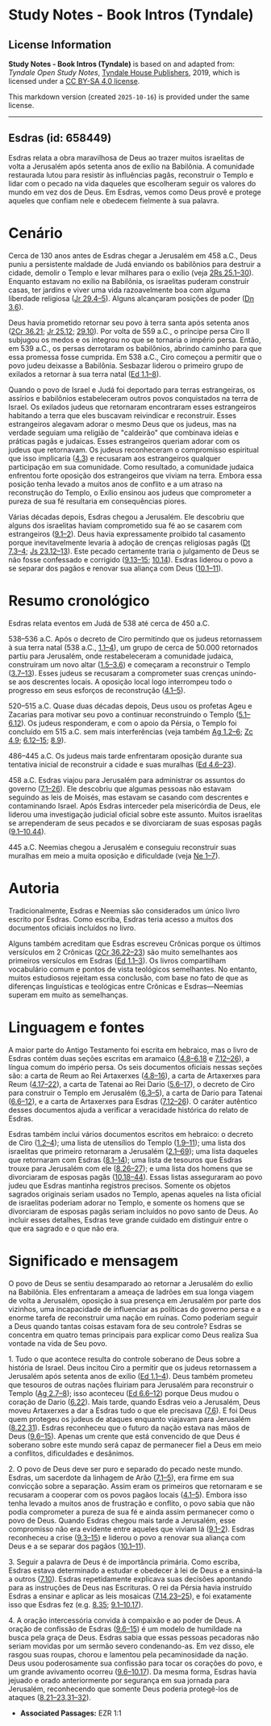 # Study Notes - Book Intros (Tyndale)

## License Information

**Study Notes - Book Intros (Tyndale)** is based on and adapted from: _Tyndale Open Study Notes_, [Tyndale House Publishers](https://tyndaleopenresources.com/), 2019, which is licensed under a [CC BY-SA 4.0 license](https://creativecommons.org/licenses/by-sa/4.0/legalcode.en).

This markdown version (created `2025-10-16`) is provided under the same license.



--------------------------------

## Esdras (id: 658449)

Esdras relata a obra maravilhosa de Deus ao trazer muitos israelitas de volta a Jerusalém após setenta anos de exílio na Babilônia. A comunidade restaurada lutou para resistir às influências pagãs, reconstruir o Templo e lidar com o pecado na vida daqueles que escolheram seguir os valores do mundo em vez dos de Deus. Em Esdras, vemos como Deus provê e protege aqueles que confiam nele e obedecem fielmente à sua palavra.

Cenário
=======

Cerca de 130 anos antes de Esdras chegar a Jerusalém em 458 a.C., Deus puniu a persistente maldade de Judá enviando os babilônios para destruir a cidade, demolir o Templo e levar milhares para o exílio (veja [2Rs 25\.1–30](https://ref.ly/2Kgs25:1-2Kgs25:30)). Enquanto estavam no exílio na Babilônia, os israelitas puderam construir casas, ter jardins e viver uma vida razoavelmente boa com alguma liberdade religiosa ([Jr 29\.4–5](https://ref.ly/Jer29:4-Jer29:5)). Alguns alcançaram posições de poder ([Dn 3](https://ref.ly/Dan3:1-Dan3:30),[6](https://ref.ly/Dan3:6)).

Deus havia prometido retornar seu povo à terra santa após setenta anos ([2Cr 36\.21](https://ref.ly/2Chr36:21); [Jr 25\.12](https://ref.ly/Jer25:12); [29\.10](https://ref.ly/Jer29:10)). Por volta de 559 a.C., o príncipe persa Ciro II subjugou os medos e os integrou no que se tornaria o império persa. Então, em 539 a.C., os persas derrotaram os babilônios, abrindo caminho para que essa promessa fosse cumprida. Em 538 a.C., Ciro começou a permitir que o povo judeu deixasse a Babilônia. Sesbazar liderou o primeiro grupo de exilados a retornar à sua terra natal ([Ed 1\.1–8](https://ref.ly/Ezra1:1-Ezra1:8)).

Quando o povo de Israel e Judá foi deportado para terras estrangeiras, os assírios e babilônios estabeleceram outros povos conquistados na terra de Israel. Os exilados judeus que retornaram encontraram esses estrangeiros habitando a terra que eles buscavam reivindicar e reconstruir. Esses estrangeiros alegavam adorar o mesmo Deus que os judeus, mas na verdade seguiam uma religião de "caldeirão" que combinava ideias e práticas pagãs e judaicas. Esses estrangeiros queriam adorar com os judeus que retornavam. Os judeus reconheceram o compromisso espiritual que isso implicaria ([4\.3](https://ref.ly/Ezra4:3)) e recusaram aos estrangeiros qualquer participação em sua comunidade. Como resultado, a comunidade judaica enfrentou forte oposição dos estrangeiros que viviam na terra. Embora essa posição tenha levado a muitos anos de conflito e a um atraso na reconstrução do Templo, o Exílio ensinou aos judeus que comprometer a pureza de sua fé resultaria em consequências piores.

Várias décadas depois, Esdras chegou a Jerusalém. Ele descobriu que alguns dos israelitas haviam comprometido sua fé ao se casarem com estrangeiros ([9\.1–2](https://ref.ly/Ezra9:1-Ezra9:2)). Deus havia expressamente proibido tal casamento porque inevitavelmente levaria à adoção de crenças religiosas pagãs ([Dt 7\.3–4](https://ref.ly/Deut7:3-Deut7:4); [Js 23\.12–13](https://ref.ly/Josh23:12-Josh23:13)). Este pecado certamente traria o julgamento de Deus se não fosse confessado e corrigido ([9\.13–15](https://ref.ly/Ezra9:13-Ezra9:15); [10\.14](https://ref.ly/Ezra10:14)). Esdras liderou o povo a se separar dos pagãos e renovar sua aliança com Deus ([10\.1–11](https://ref.ly/Ezra10:1-Ezra10:11)).

Resumo cronológico
==================

Esdras relata eventos em Judá de 538 até cerca de 450 a.C.

538–536 a.C. Após o decreto de Ciro permitindo que os judeus retornassem à sua terra natal (538 a.C., [1\.1–4](https://ref.ly/Ezra1:1-Ezra1:4)), um grupo de cerca de 50\.000 retornados partiu para Jerusalém, onde restabeleceram a comunidade judaica, construíram um novo altar ([1\.5–3\.6](https://ref.ly/Ezra1:5-Ezra3:6)) e começaram a reconstruir o Templo ([3\.7–13](https://ref.ly/Ezra3:7-Ezra3:13)). Esses judeus se recusaram a comprometer suas crenças unindo\-se aos descrentes locais. A oposição local logo interrompeu todo o progresso em seus esforços de reconstrução ([4\.1–5](https://ref.ly/Ezra4:1-Ezra4:5)).

520–515 a.C. Quase duas décadas depois, Deus usou os profetas Ageu e Zacarias para motivar seu povo a continuar reconstruindo o Templo ([5\.1–6\.12](https://ref.ly/Ezra5:1-Ezra6:12)). Os judeus responderam, e com o apoio da Pérsia, o Templo foi concluído em 515 a.C. sem mais interferências (veja também [Ag 1\.2–6](https://ref.ly/Hag1:2-Hag1:6); [Zc 4\.9](https://ref.ly/Zech4:9); [6\.12–15](https://ref.ly/Zech6:12-Zech6:15); [8\.9](https://ref.ly/Zech8:9)).

486–445 a.C. Os judeus mais tarde enfrentaram oposição durante sua tentativa inicial de reconstruir a cidade e suas muralhas ([Ed 4\.6–23](https://ref.ly/Ezra4:6-Ezra4:23)).

458 a.C. Esdras viajou para Jerusalém para administrar os assuntos do governo ([7\.1–26](https://ref.ly/Ezra7:1-Ezra7:26)). Ele descobriu que algumas pessoas não estavam seguindo as leis de Moisés, mas estavam se casando com descrentes e contaminando Israel. Após Esdras interceder pela misericórdia de Deus, ele liderou uma investigação judicial oficial sobre este assunto. Muitos israelitas se arrependeram de seus pecados e se divorciaram de suas esposas pagãs ([9\.1–10\.44](https://ref.ly/Ezra9:1-Ezra10:44)).

445 a.C. Neemias chegou a Jerusalém e conseguiu reconstruir suas muralhas em meio a muita oposição e dificuldade (veja [Ne 1–7](https://ref.ly/Neh1:1-Neh7:73)).

Autoria
=======

Tradicionalmente, Esdras e Neemias são considerados um único livro escrito por Esdras. Como escriba, Esdras teria acesso a muitos dos documentos oficiais incluídos no livro.

Alguns também acreditam que Esdras escreveu Crônicas porque os últimos versículos em 2 Crônicas ([2Cr 36\.22–23](https://ref.ly/2Chr36:22-2Chr36:23)) são muito semelhantes aos primeiros versículos em Esdras ([Ed 1\.1–3](https://ref.ly/Ezra1:1-Ezra1:3)). Os livros compartilham vocabulário comum e pontos de vista teológicos semelhantes. No entanto, muitos estudiosos rejeitam essa conclusão, com base no fato de que as diferenças linguísticas e teológicas entre Crônicas e Esdras—Neemias superam em muito as semelhanças.

Linguagem e fontes
==================

A maior parte do Antigo Testamento foi escrita em hebraico, mas o livro de Esdras contém duas seções escritas em aramaico ([4\.8–6\.18](https://ref.ly/Ezra4:8-Ezra6:18) e [7\.12–26](https://ref.ly/Ezra7:12-Ezra7:26)), a língua comum do império persa. Os seis documentos oficiais nessas seções são: a carta de Reum ao Rei Artaxerxes ([4\.8–16](https://ref.ly/Ezra4:8-Ezra4:16)), a carta de Artaxerxes para Reum ([4\.17–22](https://ref.ly/Ezra4:17-Ezra4:22)), a carta de Tatenai ao Rei Dario ([5\.6–17](https://ref.ly/Ezra5:6-Ezra5:17)), o decreto de Ciro para construir o Templo em Jerusalém ([6\.3–5](https://ref.ly/Ezra6:3-Ezra6:5)), a carta de Dario para Tatenai ([6\.6–12](https://ref.ly/Ezra6:6-Ezra6:12)), e a carta de Artaxerxes para Esdras ([7\.12–26](https://ref.ly/Ezra7:12-Ezra7:26)). O caráter autêntico desses documentos ajuda a verificar a veracidade histórica do relato de Esdras.

Esdras também inclui vários documentos escritos em hebraico: o decreto de Ciro ([1\.2–4](https://ref.ly/Ezra1:2-Ezra1:4)); uma lista de utensílios do Templo ([1\.9–11](https://ref.ly/Ezra1:9-Ezra1:11)); uma lista dos israelitas que primeiro retornaram a Jerusalém ([2\.1–69](https://ref.ly/Ezra2:1-Ezra2:69)); uma lista daqueles que retornaram com Esdras ([8\.1–14](https://ref.ly/Ezra8:1-Ezra8:14)); uma lista de tesouros que Esdras trouxe para Jerusalém com ele ([8\.26–27](https://ref.ly/Ezra8:26-Ezra8:27)); e uma lista dos homens que se divorciaram de esposas pagãs ([10\.18–44](https://ref.ly/Ezra10:18-Ezra10:44)). Essas listas asseguraram ao povo judeu que Esdras mantinha registros precisos. Somente os objetos sagrados originais seriam usados no Templo, apenas aqueles na lista oficial de israelitas poderiam adorar no Templo, e somente os homens que se divorciaram de esposas pagãs seriam incluídos no povo santo de Deus. Ao incluir esses detalhes, Esdras teve grande cuidado em distinguir entre o que era sagrado e o que não era.

Significado e mensagem
======================

O povo de Deus se sentiu desamparado ao retornar a Jerusalém do exílio na Babilônia. Eles enfrentaram a ameaça de ladrões em sua longa viagem de volta a Jerusalém, oposição à sua presença em Jerusalém por parte dos vizinhos, uma incapacidade de influenciar as políticas do governo persa e a enorme tarefa de reconstruir uma nação em ruínas. Como poderiam seguir a Deus quando tantas coisas estavam fora de seu controle? Esdras se concentra em quatro temas principais para explicar como Deus realiza Sua vontade na vida de Seu povo.

1\. Tudo o que acontece resulta do controle soberano de Deus sobre a história de Israel. Deus incitou Ciro a permitir que os judeus retornassem a Jerusalém após setenta anos de exílio ([Ed 1\.1–4](https://ref.ly/Ezra1:1-Ezra1:4)). Deus também prometeu que tesouros de outras nações fluiriam para Jerusalém para reconstruir o Templo ([Ag 2\.7–8](https://ref.ly/Hag2:7-Hag2:8)); isso aconteceu ([Ed 6\.6–12](https://ref.ly/Ezra6:6-Ezra6:12)) porque Deus mudou o coração de Dario ([6\.22](https://ref.ly/Ezra6:22)). Mais tarde, quando Esdras veio a Jerusalém, Deus moveu Artaxerxes a dar a Esdras tudo o que ele precisava ([7\.6](https://ref.ly/Ezra7:6)). E foi Deus quem protegeu os judeus de ataques enquanto viajavam para Jerusalém ([8\.22](https://ref.ly/Ezra8:22),[31](https://ref.ly/Ezra8:31)). Esdras reconheceu que o futuro da nação estava nas mãos de Deus ([9\.6–15](https://ref.ly/Ezra9:6-Ezra9:15)). Apenas um crente que está convencido de que Deus é soberano sobre este mundo será capaz de permanecer fiel a Deus em meio a conflitos, dificuldades e desânimos.

2\. O povo de Deus deve ser puro e separado do pecado neste mundo. Esdras, um sacerdote da linhagem de Arão ([7\.1–5](https://ref.ly/Ezra7:1-Ezra7:5)), era firme em sua convicção sobre a separação. Assim eram os primeiros que retornaram e se recusaram a cooperar com os povos pagãos locais ([4\.1–5](https://ref.ly/Ezra4:1-Ezra4:5)). Embora isso tenha levado a muitos anos de frustração e conflito, o povo sabia que não podia comprometer a pureza de sua fé e ainda assim permanecer como o povo de Deus. Quando Esdras chegou mais tarde a Jerusalém, esse compromisso não era evidente entre aqueles que viviam lá ([9\.1–2](https://ref.ly/Ezra9:1-Ezra9:2)). Esdras reconheceu a crise ([9\.3–15](https://ref.ly/Ezra9:3-Ezra9:15)) e liderou o povo a renovar sua aliança com Deus e a se separar dos pagãos ([10\.1–11](https://ref.ly/Ezra10:1-Ezra10:11)).

3\. Seguir a palavra de Deus é de importância primária. Como escriba, Esdras estava determinado a estudar e obedecer à lei de Deus e a ensiná\-la a outros ([7\.10](https://ref.ly/Ezra7:10)). Esdras repetidamente explicava suas decisões apontando para as instruções de Deus nas Escrituras. O rei da Pérsia havia instruído Esdras a ensinar e aplicar as leis mosaicas ([7\.14](https://ref.ly/Ezra7:14),[23–25](https://ref.ly/Ezra7:23-Ezra7:25)), e foi exatamente isso que Esdras fez (e.g. [8\.35](https://ref.ly/Ezra8:35); [9\.1–10\.17](https://ref.ly/Ezra9:1-Ezra10:17)).

4\. A oração intercessória convida à compaixão e ao poder de Deus. A oração de confissão de Esdras ([9\.6–15](https://ref.ly/Ezra9:6-Ezra9:15)) é um modelo de humildade na busca pela graça de Deus. Esdras sabia que essas pessoas pecadoras não seriam movidas por um sermão severo condenando\-as. Em vez disso, ele rasgou suas roupas, chorou e lamentou pela pecaminosidade da nação. Deus usou poderosamente sua confissão para tocar os corações do povo, e um grande avivamento ocorreu ([9\.6–10\.17](https://ref.ly/Ezra9:6-Ezra10:17)). Da mesma forma, Esdras havia jejuado e orado anteriormente por segurança em sua jornada para Jerusalém, reconhecendo que somente Deus poderia protegê\-los de ataques ([8\.21–23](https://ref.ly/Ezra8:21-Ezra8:23),[31–32](https://ref.ly/Ezra8:31-Ezra8:32)).

* **Associated Passages:** EZR 1:1

